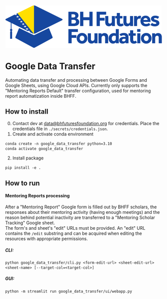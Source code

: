 ![plot](bhff-logo.png)
# Google Data Transfer
Automating data transfer and processing between Google Forms and Google Sheets, using Google Cloud APIs.
Currently only supports the "Mentoring Reports Default" transfer configuration, used for mentoring report automatization inside BHFF.
## How to install
0. Contact dev at data@bhfuturesfoundation.org for credentials. Place the credentials file in `./secrets/credentials.json`.
1. Create and activate conda environment
```shell
conda create -n google_data_transfer python=3.10
conda activate google_data_transfer
```
2. Install package
```shell
pip install -e .
```
## How to run
#### Mentoring Reports processing
After a "Mentoring Report" Google form is filled out by BHFF scholars, the responses about their mentoring activity (having enough meetings) and the reason behind potential inactivity are transferred to a "Mentoring Scholar Tracking" Google sheet. <br />
The form's and sheet's "edit" URLs must be provided. An "edit" URL contains the `/edit` substring and can be acquired when editing the resources with appropriate permissions. <br />
##### CLI:
```shell
python google_data_transfer/cli.py <form-edit-url> <sheet-edit-url> <sheet-name> [--target-col=<target-col>]
```  
##### GUI:
```shell
python -m streamlit run google_data_transfer/ui/webapp.py
```  

